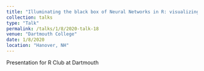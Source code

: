 ```yaml
---
title: "Illuminating the black box of Neural Networks in R: visualizing the learned for the visual learner"
collection: talks
type: "Talk"
permalink: /talks/1/8/2020-talk-18
venue: "Dartmouth College"
date: 1/8/2020
location: "Hanover, NH"
---
```


Presentation for R Club at Dartmouth
